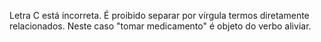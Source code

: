 Letra C está incorreta. É proibido separar por vírgula termos diretamente relacionados. Neste caso "tomar medicamento" é objeto do verbo aliviar.
